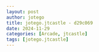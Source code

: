 ```yaml
---
layout: post
author: jotego
title: jotego.jtcastle - d29c069
date: 2024-11-29
categories: [Arcade, jtcastle]
tags: [jotego.jtcastle]
---
```


